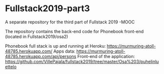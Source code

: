 # Fullstack2019-part3
A separate repository for the third part of Fullstack 2019 -MOOC

The repository contains the back-end code for Phonebook front-end (located in Fullstack2019/osa2)

Phonebook full stack is up and running at Heroku: https://murmuring-atoll-48785.herokuapp.com/
Apps data: https://murmuring-atoll-48785.herokuapp.com/api/persons
Front-end of the application: https://github.com/VillePajala/fullstack2019/tree/master/Osa%203/puhelinluettelo

